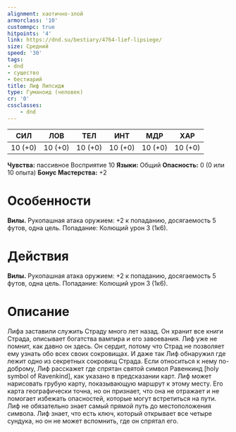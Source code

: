 ```yaml
---
alignment: хаотично-злой
armorclass: '10'
customnpc: true
hitpoints: '4'
link: https://dnd.su/bestiary/4764-lief-lipsiege/
size: Средний
speed: '30'
tags:
- dnd
- существо
- бестиарий
title: Лиф Липсидж
type: Гуманоид (человек)
cr: '0'
cssclasses:
    - dnd
---
```



| СИЛ | ЛОВ | ТЕЛ | ИНТ | МДР | ХАР |
|---|---|---|---|---|---|
| 10 (+0) | 10 (+0) | 10 (+0) | 10 (+0) | 10 (+0) | 10 (+0) |
**Чувства:** пассивное Восприятие 10
**Языки:** Общий
**Опасность:** 0 (0 или 10 опыта)
**Бонус Мастерства:** +2


# Особенности
**Вилы.** Рукопашная атака оружием: +2 к попаданию, досягаемость 5 футов, одна цель. Попадание: Колющий урон 3 (1к6).


# Действия
**Вилы.** Рукопашная атака оружием: +2 к попаданию, досягаемость 5 футов, одна цель. Попадание: Колющий урон 3 (1к6).


# Описание
Лифа заставили служить Страду много лет назад. Он хранит все книги Страда, описывает богатства вампира и его завоевания. Лиф уже не помнит, как давно он здесь. Он сердит, потому что Страд не позволяет ему узнать обо всех своих сокровищах. И даже так Лиф обнаружил где лежит одно из секретных сокровищ Страда. Если относиться к нему по-доброму, Лиф расскажет где спрятан святой символ Равенкинд [holy symbol of Ravenkind], как указано в предсказании карт. Лиф может нарисовать грубую карту, показывающую маршрут к этому месту. Его карта географически точна, но он признает, что она не отражает и не помогает избежать опасностей, которые могут встретиться на пути. Лиф не обязательно знает самый прямой путь до местоположения символа. Лиф знает, что есть ключ, который открывает все четыре сундука, но он не может вспомнить, где он спрятал его.